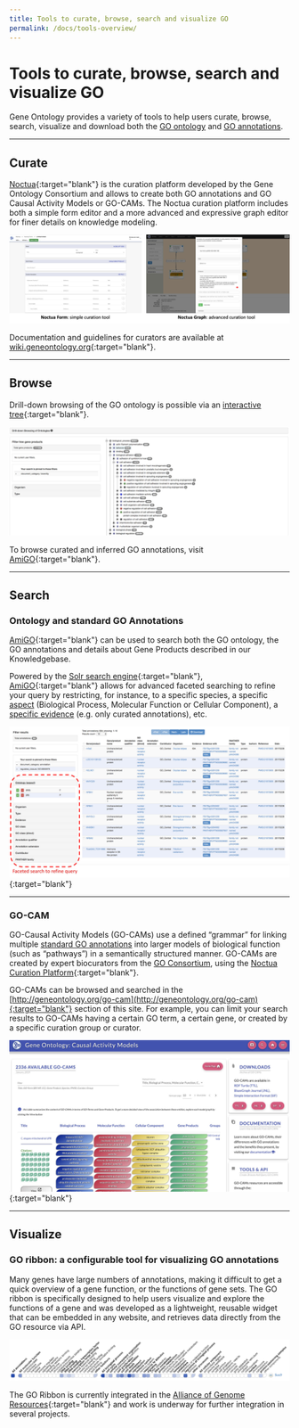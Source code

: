 ```yaml
---
title: Tools to curate, browse, search and visualize GO
permalink: /docs/tools-overview/
---
```


# Tools to curate, browse, search and visualize GO

Gene Ontology provides a variety of tools to help users curate, browse, search, visualize and download both the [GO ontology](/docs/ontology-documentation/) and [GO annotations](/docs/go-annotations/).


---

## Curate

[Noctua](http://noctua.berkeleybop.org/){:target="blank"} is the curation platform developed by the Gene Ontology Consortium and allows to create both GO annotations and GO Causal Activity Models or GO-CAMs. The Noctua curation platform includes both a simple form editor and a more advanced and expressive graph editor for finer details on knowledge modeling.

![Noctua Curation Platform](/assets/NoctuaPlatform.jpg)

Documentation and guidelines for curators are available at [wiki.geneontology.org](http://wiki.geneontology.org/index.php/Noctua){:target="blank"}.

---

## Browse

Drill-down browsing of the GO ontology is possible via an [interactive tree](http://amigo.geneontology.org/amigo/dd_browse){:target="blank"}.

![Browse GO ontology example](/assets/ontology-browse-tree.jpg)

To browse curated and inferred GO annotations, visit [AmiGO](http://amigo.geneontology.org/amigo/search/annotation){:target="blank"}.

---

## Search

### Ontology and standard GO Annotations

[AmiGO](http://amigo.geneontology.org/){:target="blank"} can be used to search both the GO ontology, the GO annotations and details about Gene Products described in our Knowledgebase.

Powered by the [Solr search engine](http://lucene.apache.org/solr/){:target="blank"}, [AmiGO](http://amigo.geneontology.org/){:target="blank"} allows for advanced faceted searching to refine your query by restricting, for instance, to a specific species, a specific [aspect](/docs/ontology-documentation/) (Biological Process, Molecular Function or Cellular Component), a [specific evidence](/docs/guide-go-evidence-codes/) (e.g. only curated annotations), etc.

[![AmiGO faceted search example](/assets/amigo-faceted-search.jpg)](http://amigo.geneontology.org/amigo/search/annotation){:target="blank"}

---

### GO-CAM

GO-Causal Activity Models (GO-CAMs) use a defined “grammar” for linking multiple [standard GO annotations](/docs/go-annotations/) into larger models of biological function (such as “pathways”) in a semantically structured manner. GO-CAMs are created by expert biocurators from the [GO Consortium](/docs/annotation-contributors/), using the [Noctua Curation Platform](http://noctua.geneontology.org){:target="blank"}.

GO-CAMs can be browsed and searched in the [http://geneontology.org/go-cam](http://geneontology.org/go-cam){:target="blank"} section of this site. For example, you can limit your search results to GO-CAMs having a certain GO term, a certain gene, or created by a specific curation group or curator.

[![GO-CAM example](/assets/GO-CAM-site-illustration.jpg)](https://geneontology.cloud/browse){:target="blank"}

---

## Visualize

### GO ribbon: a configurable tool for visualizing GO annotations
Many genes have large numbers of annotations, making it difficult to get a quick overview of a gene function, or the functions of gene sets. The GO ribbon is specifically designed to help users visualize and explore the functions of a gene and was developed as a lightweight, reusable widget that can be embedded in any website, and retrieves data directly from the GO resource via API.
 
![GO Ribbon example of SOX9](/assets/Ribbon-sox9-example.jpg)

The GO Ribbon is currently integrated in the [Alliance of Genome Resources](https://www.alliancegenome.org/gene/RGD:620474#function---go-annotations){:target="blank"} and work is underway for further integration in several projects.


